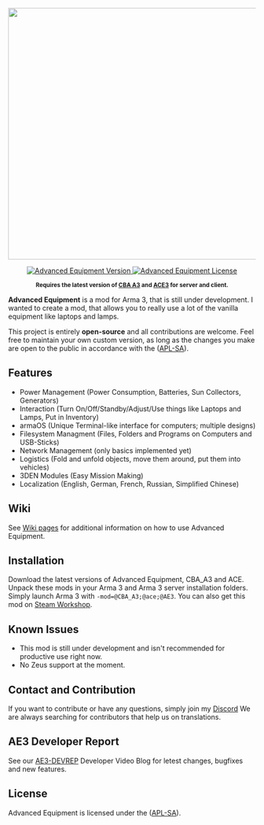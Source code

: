 <p align="center">
    <img src="https://github.com/y0014984/Advanced-Equipment/raw/master/design/Advanced-Eqipment-Logo-Simple-Font.png" width="512">
</p>

<p align="center">
    <a href="https://github.com/y0014984/Advanced-Equipment/releases/latest">
        <img src="https://img.shields.io/badge/Version-0.5.2-blue.svg?style=flat-square" alt="Advanced Equipment Version">
    </a>
    <a href="https://www.bistudio.com/community/licenses/arma-public-license-share-alike">
        <img src="https://img.shields.io/badge/License-APL%20SA-red.svg?style=flat-square" alt="Advanced Equipment License">
    </a>
</p>

<p align="center">
    <sup><strong>Requires the latest version of <a href="https://github.com/CBATeam/CBA_A3/releases">CBA A3</a> and <a href="https://github.com/acemod/ACE3/releases">ACE3</a> for server and client.<br/></strong></sup>
</p>

**Advanced Equipment** is a mod for Arma 3, that is still under development. I wanted to create a mod, that allows you to really use a lot of the vanilla equipment like laptops and lamps.

This project is entirely **open-source** and all contributions are welcome. Feel free to maintain your own custom version, as long as the changes you make are open to the public in accordance with the ([APL-SA](https://www.bistudio.com/community/licenses/arma-public-license-share-alike)).

## Features

- Power Management (Power Consumption, Batteries, Sun Collectors, Generators)
- Interaction (Turn On/Off/Standby/Adjust/Use things like Laptops and Lamps, Put in Inventory)
- armaOS (Unique Terminal-like interface for computers; multiple designs)
- Filesystem Managment (Files, Folders and Programs on Computers and USB-Sticks)
- Network Management (only basics implemented yet)
- Logistics (Fold and unfold objects, move them around, put them into vehicles)
- 3DEN Modules (Easy Mission Making)
- Localization (English, German, French, Russian, Simplified Chinese)

## Wiki
See <a href="https://github.com/y0014984/Advanced-Equipment/wiki">Wiki pages</a> for additional information on how to use Advanced Equipment. 

## Installation

Download the latest versions of Advanced Equipment, CBA_A3 and ACE. Unpack these mods in your Arma 3 and Arma 3 server installation folders.
Simply launch Arma 3 with `-mod=@CBA_A3;@ace;@AE3`. You can also get this mod on <a href="https://steamcommunity.com/sharedfiles/filedetails/?id=2888888564">Steam Workshop</a>.

## Known Issues

* This mod is still under development and isn't recommended for productive use right now.
* No Zeus support at the moment.

## Contact and Contribution

If you want to contribute or have any questions, simply join my [Discord](https://discord.com/invite/JMmxXEx) We are always searching for contributors that help us on translations.

## AE3 Developer Report

See our <a href="https://www.youtube.com/watch?v=pfM_eAQinmY&list=PLbrLObIILp9NzNUi-QtDtAwV5UEnYMfO_">AE3-DEVREP</a> Developer Video Blog for letest changes, bugfixes and new features.

## License

Advanced Equipment is licensed under the ([APL-SA](https://www.bistudio.com/community/licenses/arma-public-license-share-alike)).
